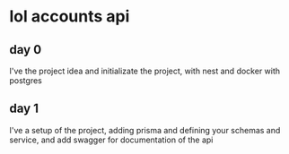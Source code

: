 # lol accounts api

## day 0

I've the project idea and initializate the project, with nest and docker with postgres

## day 1

I've a setup of the project, adding prisma and defining your schemas and service, and add swagger for documentation of the api
